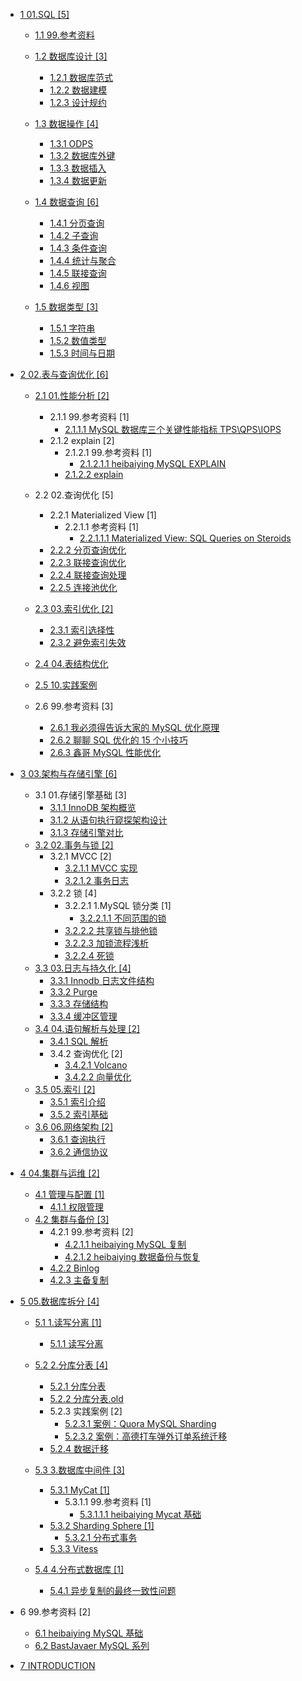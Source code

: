   - [1 01.SQL [5]](/01.SQL/README.md)
    - [1.1 99.参考资料](/01.SQL/99.参考资料/README.md)
      
    - [1.2 数据库设计 [3]](/01.SQL/数据库设计/README.md)
      - [1.2.1 数据库范式](/01.SQL/数据库设计/数据库范式.md)
      - [1.2.2 数据建模](/01.SQL/数据库设计/数据建模.md)
      - [1.2.3 设计规约](/01.SQL/数据库设计/设计规约.md)
    - [1.3 数据操作 [4]](/01.SQL/数据操作/README.md)
      - [1.3.1 ODPS](/01.SQL/数据操作/ODPS.md)
      - [1.3.2 数据库外键](/01.SQL/数据操作/数据库外键.md)
      - [1.3.3 数据插入](/01.SQL/数据操作/数据插入.md)
      - [1.3.4 数据更新](/01.SQL/数据操作/数据更新.md)
    - [1.4 数据查询 [6]](/01.SQL/数据查询/README.md)
      - [1.4.1 分页查询](/01.SQL/数据查询/分页查询.md)
      - [1.4.2 子查询](/01.SQL/数据查询/子查询.md)
      - [1.4.3 条件查询](/01.SQL/数据查询/条件查询.md)
      - [1.4.4 统计与聚合](/01.SQL/数据查询/统计与聚合.md)
      - [1.4.5 联接查询](/01.SQL/数据查询/联接查询.md)
      - [1.4.6 视图](/01.SQL/数据查询/视图.md)
    - [1.5 数据类型 [3]](/01.SQL/数据类型/README.md)
      - [1.5.1 字符串](/01.SQL/数据类型/字符串.md)
      - [1.5.2 数值类型](/01.SQL/数据类型/数值类型.md)
      - [1.5.3 时间与日期](/01.SQL/数据类型/时间与日期.md)
  - [2 02.表与查询优化 [6]](/02.表与查询优化/README.md)
    - [2.1 01.性能分析 [2]](/02.表与查询优化/01.性能分析/README.md)
      - 2.1.1 99.参考资料 [1]
        - [2.1.1.1 MySQL 数据库三个关键性能指标 TPS\QPS\IOPS](/02.表与查询优化/01.性能分析/99.参考资料/2021-MySQL%20数据库三个关键性能指标%20TPS\QPS\IOPS.md)
      - 2.1.2 explain [2]
        - 2.1.2.1 99.参考资料 [1]
          - [2.1.2.1.1 heibaiying MySQL EXPLAIN](/02.表与查询优化/01.性能分析/explain/99.参考资料/2020-heibaiying-MySQL%20EXPLAIN.md)
        - [2.1.2.2 explain](/02.表与查询优化/01.性能分析/explain/explain.md)
    - 2.2 02.查询优化 [5]
      - 2.2.1 Materialized View [1]
        - 2.2.1.1 参考资料 [1]
          - [2.2.1.1.1 Materialized View: SQL Queries on Steroids](/02.表与查询优化/02.查询优化/Materialized%20View/.more/2022-Materialized%20View:%20SQL%20Queries%20on%20Steroids.md)
      - [2.2.2 分页查询优化](/02.表与查询优化/02.查询优化/分页查询优化.md)
      - [2.2.3 联接查询优化](/02.表与查询优化/02.查询优化/联接查询优化.md)
      - [2.2.4 联接查询处理](/02.表与查询优化/02.查询优化/联接查询处理.md)
      - [2.2.5 连接池优化](/02.表与查询优化/02.查询优化/连接池优化.md)
    - [2.3 03.索引优化 [2]](/02.表与查询优化/03.索引优化/README.md)
      - [2.3.1 索引选择性](/02.表与查询优化/03.索引优化/索引选择性.md)
      - [2.3.2 避免索引失效](/02.表与查询优化/03.索引优化/避免索引失效.md)
    - [2.4 04.表结构优化](/02.表与查询优化/04.表结构优化/README.md)
      
    - [2.5 10.实践案例](/02.表与查询优化/10.实践案例/README.md)
      
    - 2.6 99.参考资料 [3]
      - [2.6.1 我必须得告诉大家的 MySQL 优化原理](/02.表与查询优化/99.参考资料/2017-我必须得告诉大家的%20MySQL%20优化原理.md)
      - [2.6.2 聊聊 SQL 优化的 15 个小技巧](/02.表与查询优化/99.参考资料/2021-聊聊%20SQL%20优化的%2015%20个小技巧.md)
      - [2.6.3 鑫哥 MySQL 性能优化](/02.表与查询优化/99.参考资料/2022-鑫哥-MySQL%20性能优化.md)
  - [3 03.架构与存储引擎 [6]](/03.架构与存储引擎/README.md)
    - 3.1 01.存储引擎基础 [3]
      - [3.1.1 InnoDB 架构概览](/03.架构与存储引擎/01.存储引擎基础/InnoDB%20架构概览.md)
      - [3.1.2 从语句执行窥探架构设计](/03.架构与存储引擎/01.存储引擎基础/从语句执行窥探架构设计.md)
      - [3.1.3 存储引擎对比](/03.架构与存储引擎/01.存储引擎基础/存储引擎对比.md)
    - [3.2 02.事务与锁 [2]](/03.架构与存储引擎/02.事务与锁/README.md)
      - 3.2.1 MVCC [2]
        - [3.2.1.1 MVCC 实现](/03.架构与存储引擎/02.事务与锁/MVCC/MVCC%20实现.md)
        - [3.2.1.2 事务日志](/03.架构与存储引擎/02.事务与锁/MVCC/事务日志.md)
      - 3.2.2 锁 [4]
        - 3.2.2.1 1.MySQL 锁分类 [1]
          - [3.2.2.1.1 不同范围的锁](/03.架构与存储引擎/02.事务与锁/锁/1.MySQL%20锁分类/不同范围的锁.md)
        - [3.2.2.2 共享锁与排他锁](/03.架构与存储引擎/02.事务与锁/锁/共享锁与排他锁.md)
        - [3.2.2.3 加锁流程浅析](/03.架构与存储引擎/02.事务与锁/锁/加锁流程浅析.md)
        - [3.2.2.4 死锁](/03.架构与存储引擎/02.事务与锁/锁/死锁.md)
    - [3.3 03.日志与持久化 [4]](/03.架构与存储引擎/03.日志与持久化/README.md)
      - [3.3.1 Innodb 日志文件结构](/03.架构与存储引擎/03.日志与持久化/Innodb%20日志文件结构.md)
      - [3.3.2 Purge](/03.架构与存储引擎/03.日志与持久化/Purge.md)
      - [3.3.3 存储结构](/03.架构与存储引擎/03.日志与持久化/存储结构.md)
      - [3.3.4 缓冲区管理](/03.架构与存储引擎/03.日志与持久化/缓冲区管理.md)
    - [3.4 04.语句解析与处理 [2]](/03.架构与存储引擎/04.语句解析与处理/README.md)
      - [3.4.1 SQL 解析](/03.架构与存储引擎/04.语句解析与处理/SQL%20解析.md)
      - 3.4.2 查询优化 [2]
        - [3.4.2.1 Volcano](/03.架构与存储引擎/04.语句解析与处理/查询优化/Volcano.md)
        - [3.4.2.2 向量优化](/03.架构与存储引擎/04.语句解析与处理/查询优化/向量优化.md)
    - [3.5 05.索引 [2]](/03.架构与存储引擎/05.索引/README.md)
      - [3.5.1 索引介绍](/03.架构与存储引擎/05.索引/索引介绍.md)
      - [3.5.2 索引基础](/03.架构与存储引擎/05.索引/索引基础.md)
    - [3.6 06.网络架构 [2]](/03.架构与存储引擎/06.网络架构/README.md)
      - [3.6.1 查询执行](/03.架构与存储引擎/06.网络架构/查询执行.md)
      - [3.6.2 通信协议](/03.架构与存储引擎/06.网络架构/通信协议.md)
  - [4 04.集群与运维 [2]](/04.集群与运维/README.md)
    - [4.1 管理与配置 [1]](/04.集群与运维/管理与配置/README.md)
      - [4.1.1 权限管理](/04.集群与运维/管理与配置/权限管理.md)
    - [4.2 集群与备份 [3]](/04.集群与运维/集群与备份/README.md)
      - 4.2.1 99.参考资料 [2]
        - [4.2.1.1 heibaiying MySQL 复制](/04.集群与运维/集群与备份/99.参考资料/2020-heibaiying-MySQL%20复制.md)
        - [4.2.1.2 heibaiying 数据备份与恢复](/04.集群与运维/集群与备份/99.参考资料/2020-heibaiying-数据备份与恢复.md)
      - [4.2.2 Binlog](/04.集群与运维/集群与备份/Binlog.md)
      - [4.2.3 主备复制](/04.集群与运维/集群与备份/主备复制.md)
  - [5 05.数据库拆分 [4]](/05.数据库拆分/README.md)
    - [5.1 1.读写分离 [1]](/05.数据库拆分/1.读写分离/README.md)
      - [5.1.1 读写分离](/05.数据库拆分/1.读写分离/读写分离.md)
    - [5.2 2.分库分表 [4]](/05.数据库拆分/2.分库分表/README.md)
      - [5.2.1 分库分表](/05.数据库拆分/2.分库分表/分库分表.md)
      - [5.2.2 分库分表.old](/05.数据库拆分/2.分库分表/分库分表.old.md)
      - 5.2.3 实践案例 [2]
        - [5.2.3.1 案例：Quora MySQL Sharding](/05.数据库拆分/2.分库分表/实践案例/案例：Quora%20MySQL%20Sharding.md)
        - [5.2.3.2 案例：高德打车弹外订单系统迁移](/05.数据库拆分/2.分库分表/实践案例/案例：高德打车弹外订单系统迁移.md)
      - [5.2.4 数据迁移](/05.数据库拆分/2.分库分表/数据迁移.md)
    - [5.3 3.数据库中间件 [3]](/05.数据库拆分/3.数据库中间件/README.md)
      - [5.3.1 MyCat [1]](/05.数据库拆分/3.数据库中间件/MyCat/README.md)
        - 5.3.1.1 99.参考资料 [1]
          - [5.3.1.1.1 heibaiying Mycat 基础](/05.数据库拆分/3.数据库中间件/MyCat/99.参考资料/2020-heibaiying-Mycat%20基础.md)
      - [5.3.2 Sharding Sphere [1]](/05.数据库拆分/3.数据库中间件/Sharding-Sphere/README.md)
        - [5.3.2.1 分布式事务](/05.数据库拆分/3.数据库中间件/Sharding-Sphere/分布式事务.md)
      - [5.3.3 Vitess](/05.数据库拆分/3.数据库中间件/Vitess/README.md)
        
    - [5.4 4.分布式数据库 [1]](/05.数据库拆分/4.分布式数据库/README.md)
      - [5.4.1 异步复制的最终一致性问题](/05.数据库拆分/4.分布式数据库/异步复制的最终一致性问题.md)
  - 6 99.参考资料 [2]
    - [6.1 heibaiying MySQL 基础](/99.参考资料/2020-heibaiying-MySQL%20基础.md)
    - [6.2 BastJavaer MySQL 系列](/99.参考资料/BastJavaer%20MySQL%20系列/README.md)
      
  - [7 INTRODUCTION](/INTRODUCTION.md)